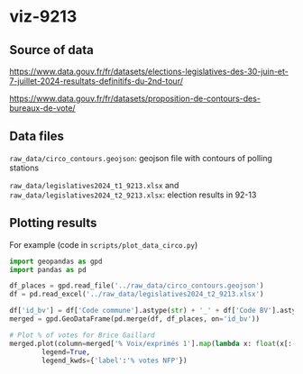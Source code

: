 # viz-9213

## Source of data

https://www.data.gouv.fr/fr/datasets/elections-legislatives-des-30-juin-et-7-juillet-2024-resultats-definitifs-du-2nd-tour/


https://www.data.gouv.fr/fr/datasets/proposition-de-contours-des-bureaux-de-vote/

## Data files

``raw_data/circo_contours.geojson``: geojson file with contours of polling stations

``raw_data/legislatives2024_t1_9213.xlsx`` and ``raw_data/legislatives2024_t2_9213.xlsx``: election results in 92-13

## Plotting results

For example (code in ``scripts/plot_data_circo.py``)

```python
import geopandas as gpd
import pandas as pd

df_places = gpd.read_file('../raw_data/circo_contours.geojson')
df = pd.read_excel('../raw_data/legislatives2024_t2_9213.xlsx')

df['id_bv'] = df['Code commune'].astype(str) + '_' + df['Code BV'].astype(str)
merged = gpd.GeoDataFrame(pd.merge(df, df_places, on='id_bv'))

# Plot % of votes for Brice Gaillard
merged.plot(column=merged['% Voix/exprimés 1'].map(lambda x: float(x[:-1].replace(',', '.'))),
        legend=True,
        legend_kwds={'label':'% votes NFP'})

```



